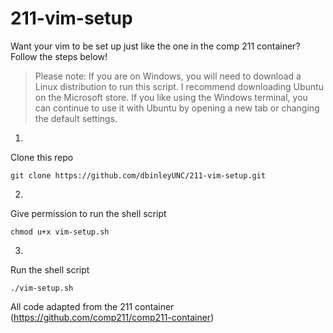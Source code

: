 # 211-vim-setup 
Want your vim to be set up just like the one in the comp 211 container?   
Follow the steps below!  
>Please note: If you are on Windows, you will need to download a Linux distribution to run this script. I recommend downloading Ubuntu on the Microsoft store. If you like using the Windows terminal, you can continue to use it with Ubuntu by opening a new tab or changing the default settings.
1.
Clone this repo  

    git clone https://github.com/dbinleyUNC/211-vim-setup.git
2. 
Give permission to run the shell script  

    chmod u+x vim-setup.sh

3. 
Run the shell script  

    ./vim-setup.sh

All code adapted from the 211 container (https://github.com/comp211/comp211-container)
